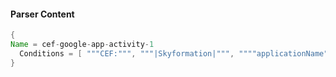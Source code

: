 #### Parser Content
```Java
{
Name = cef-google-app-activity-1
  Conditions = [ """CEF:""", """|Skyformation|""", """"applicationName":"calendar"""", """"uniqueQualifier":""" ]
}
```